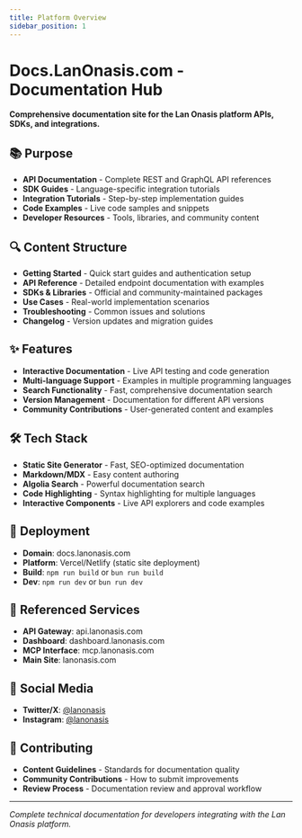 ```yaml
---
title: Platform Overview
sidebar_position: 1
---
```


# Docs.LanOnasis.com - Documentation Hub

**Comprehensive documentation site for the Lan Onasis platform APIs, SDKs, and integrations.**

## 📚 Purpose
- **API Documentation** - Complete REST and GraphQL API references
- **SDK Guides** - Language-specific integration tutorials
- **Integration Tutorials** - Step-by-step implementation guides
- **Code Examples** - Live code samples and snippets
- **Developer Resources** - Tools, libraries, and community content

## 🔍 Content Structure
- **Getting Started** - Quick start guides and authentication setup
- **API Reference** - Detailed endpoint documentation with examples
- **SDKs & Libraries** - Official and community-maintained packages
- **Use Cases** - Real-world implementation scenarios
- **Troubleshooting** - Common issues and solutions
- **Changelog** - Version updates and migration guides

## ✨ Features
- **Interactive Documentation** - Live API testing and code generation
- **Multi-language Support** - Examples in multiple programming languages
- **Search Functionality** - Fast, comprehensive documentation search
- **Version Management** - Documentation for different API versions
- **Community Contributions** - User-generated content and examples

## 🛠 Tech Stack
- **Static Site Generator** - Fast, SEO-optimized documentation
- **Markdown/MDX** - Easy content authoring
- **Algolia Search** - Powerful documentation search
- **Code Highlighting** - Syntax highlighting for multiple languages
- **Interactive Components** - Live API explorers and code examples

## 🚀 Deployment
- **Domain**: docs.lanonasis.com
- **Platform**: Vercel/Netlify (static site deployment)
- **Build**: `npm run build` or `bun run build`
- **Dev**: `npm run dev` or `bun run dev`

## 🔗 Referenced Services
- **API Gateway**: api.lanonasis.com
- **Dashboard**: dashboard.lanonasis.com  
- **MCP Interface**: mcp.lanonasis.com
- **Main Site**: lanonasis.com

## 📱 Social Media
- **Twitter/X**: [@lanonasis](https://twitter.com/lanonasis)
- **Instagram**: [@lanonasis](https://instagram.com/lanonasis)

## 📝 Contributing
- **Content Guidelines** - Standards for documentation quality
- **Community Contributions** - How to submit improvements
- **Review Process** - Documentation review and approval workflow

---

*Complete technical documentation for developers integrating with the Lan Onasis platform.*
